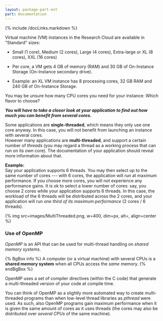 ```yaml
---
layout: package-part-ext
part: Documentation
---
```

{% include /docLinks.markdown %}

Virtual machine (VM) instances in the Research Cloud are available in "Standard" sizes:

* Small (1 core), Medium (2 cores), Large (4 cores), Extra-large or XL (8 cores), XXL (16 cores)

* Per core, a VM gets 4 GB of memory (RAM) and 30 GB of On-Instance Storage (On-Instance secondary drive).

* Example: an XL VM instance has 8 processing cores, 32 GB RAM and 240 GB of On-Instance Storage.

You may be unsure how many CPU cores you need for your instance: Which flavor to choose? 

***You will have to take a closer look at your application to find out how much you can benefit from several cores.***

Some applications are **single-threaded**, which means they only use one core anyway. In this case, you will not benefit from launching an instance with several cores.     
However many applications are **multi-threaded**, and support a certain number of *threads* (you may regard a thread as a working process that can run on its own core). The documentation of your application should reveal more information about that. 

**Example:**    
Say your application supports 6 threads. You may then select up to the same number of cores --- with 6 cores, the application will run at maximum performance. If you choose more cores, you will not experience any performance gains. It is ok to select a lower number of cores: say, you choose 2 cores while your application supports 6 threads. In this case, the workload of the 6 threads will be distributed across the 2 cores, and your application will run *one third of its maximum performance* (2 cores / 6 threads).

{% img src=images/MultiThreaded.png, w=400, dim=px, alt=, align=center %}

### Use of OpenMP

*OpenMP* is an API that can be used for multi-thread handling on *shared memory systems*. 

{% BgBox info %}
A computer (or a virtual machine) with several CPUs is a **shared memory system** when all CPUs access the *same* memory.
{% endBgBox %}

OpenMP uses a set of compiler directives (within the C code) that generate a multi-threaded version of your code at compile time. 

You can think of OpenMP as a slightly more automated way to create multi-threaded programs than when low-level thread libraries as *pthread* were used.
As such, also OpenMP programs gain maximum performance when it is given the same amount of cores as it uses threads (the cores may also be distributed over *several CPUs* of the same machine).


